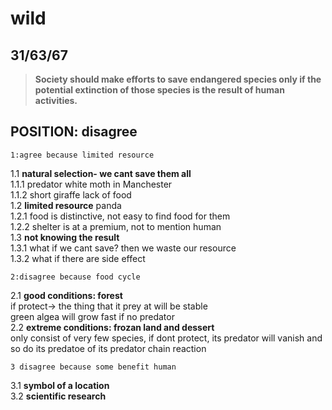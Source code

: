 wild
======================
31/63/67
------------------------
>**Society should make efforts to save endangered species only if the potential extinction of those species is the result of human activities.**

## POSITION: disagree
    1:agree because limited resource
1.1 **natural selection- we cant save them all**   
1.1.1 predator white moth in Manchester  
1.1.2 short giraffe lack of food  
1.2 **limited resource** panda  
1.2.1 food is distinctive, not easy to find food for them  
1.2.2 shelter is at a premium, not to mention human  
1.3 **not knowing the result**  
1.3.1 what if we cant save? then we waste our resource  
1.3.2 what if there are side effect  

    2:disagree because food cycle  
2.1 **good conditions: forest**  
if protect-> the thing that it prey at will be stable  
green algea will grow fast if no predator  
2.2 **extreme conditions: frozan land and dessert**  
only consist of very few species, if dont protect, its   predator will vanish and so do its predatoe of its predator
chain reaction  

    3 disagree because some benefit human
3.1 **symbol of a location**  
3.2 **scientific research**  
 
    
<!--stackedit_data:
eyJoaXN0b3J5IjpbNzQ1MzI3NTc5LDI5MjI4MjY4OSwxODc5OT
g5MjY5XX0=
-->